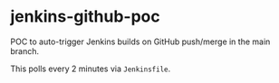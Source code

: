 # jenkins-github-poc
POC to auto-trigger Jenkins builds on GitHub push/merge in the main branch. 

This polls every 2 minutes via `Jenkinsfile`.

